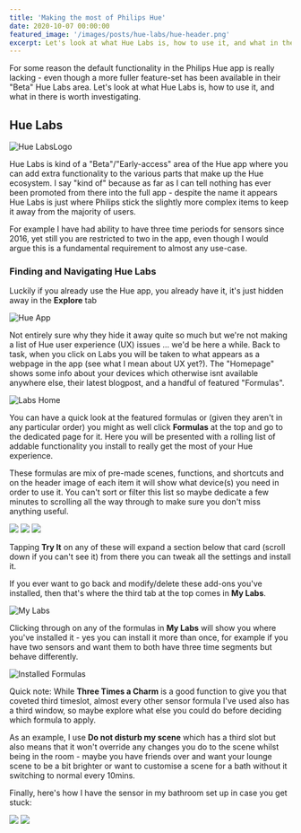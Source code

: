 ```yaml
---
title: 'Making the most of Philips Hue'
date: 2020-10-07 00:00:00
featured_image: '/images/posts/hue-labs/hue-header.png'
excerpt: Let's look at what Hue Labs is, how to use it, and what in there is worth investigating.
---
```


For some reason the default functionality in the Philips Hue app is really lacking - even though a more fuller feature-set has been available in their "Beta" Hue Labs area. Let's look at what Hue Labs is, how to use it, and what in there is worth investigating.

## Hue Labs

![Hue LabsLogo](/images/posts/hue-labs/hue-labs-logo.png)

Hue Labs is kind of a "Beta"/"Early-access" area of the Hue app where you can add extra functionality to the various parts that make up the Hue ecosystem. I say "kind of" because as far as I can tell nothing has ever been promoted from there into the full app - despite the name it appears Hue Labs is just where Philips stick the slightly more complex items to keep it away from the majority of users.

For example I have had ability to have three time periods for sensors since 2016, yet still you are restricted to two in the app, even though I would argue this is a fundamental requirement to almost any use-case.

### Finding and Navigating Hue Labs
Luckily if you already use the Hue app, you already have it, it's just hidden away in the __Explore__ tab

![Hue App](/images/posts/hue-labs/hue-app.png)

Not entirely sure why they hide it away quite so much but we're not making a list of Hue user experience (UX) issues ... we'd be here a while. Back to task, when you click on Labs you will be taken to what appears as a webpage in the app (see what I mean about UX yet?). The "Homepage" shows some info about your devices which otherwise isnt available anywhere else, their latest blogpost, and a handful of featured "Formulas".

![Labs Home](/images/posts/hue-labs/labs-home.png)

You can have a quick look at the featured formulas or (given they aren't in any particular order) you might as well click __Formulas__ at the top and go to the dedicated page for it. Here you will be presented with a rolling list of addable functionality you install to really get the most of your Hue experience.

These formulas are mix of pre-made scenes, functions, and shortcuts and on the header image of each item it will show what device(s) you need in order to use it. You can't sort or filter this list so maybe dedicate a few minutes to scrolling all the way through to make sure you don't miss anything useful.

<div class="gallery" data-columns="3">
    <img src="/images/posts/hue-labs/formula-schedule.png">
    <img src="/images/posts/hue-labs/formula-fire.png">
    <img src="/images/posts/hue-labs/formula-three.png">
</div>

Tapping __Try It__ on any of these will expand a section below that card (scroll down if you can't see it) from there you can tweak all the settings and install it.

If you ever want to go back and modify/delete these add-ons you've installed, then that's where the third tab at the top comes in __My Labs__.

![My Labs](/images/posts/hue-labs/my-labs.png)

Clicking through on any of the formulas in __My Labs__ will show you where you've installed it - yes you can install it more than once, for example if you have two sensors and want them to both have three time segments but behave differently.

![Installed Formulas](/images/posts/hue-labs/installed-formulas.png)

Quick note: While __Three Times a Charm__ is a good function to give you that coveted third timeslot, almost every other sensor formula I've used also has a third window, so maybe explore what else you could do before deciding which formula to apply.


As an example, I use __Do not disturb my scene__ which has a third slot but also means that it won't override any changes you do to the scene whilst being in the room - maybe you have friends over and want your lounge scene to be a bit brighter or want to customise a scene for a bath without it switching to normal every 10mins.

Finally, here's how I have the sensor in my bathroom set up in case you get stuck:

<div class="gallery" data-columns="2">
    <img src="/images/posts/hue-labs/dnd-three.png">
    <img src="/images/posts/hue-labs/dnd-settings.png">
</div>

